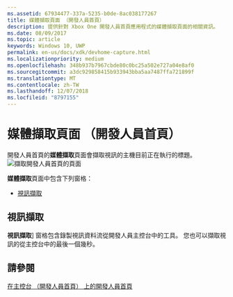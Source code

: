 ```yaml
---
ms.assetid: 67934477-337a-5235-b0de-8ac038177267
title: 媒體擷取頁面 （開發人員首頁）
description: 提供針對 Xbox One 開發人員首頁應用程式的媒體擷取頁面的相關資訊。
ms.date: 08/09/2017
ms.topic: article
keywords: Windows 10, UWP
permalink: en-us/docs/xdk/devhome-capture.html
ms.localizationpriority: medium
ms.openlocfilehash: 348b937b7967cbde80c0bc25a502e727a04e8af0
ms.sourcegitcommit: a3dc929858415b933943bba5aa7487ffa721899f
ms.translationtype: MT
ms.contentlocale: zh-TW
ms.lasthandoff: 12/07/2018
ms.locfileid: "8797155"
---
```

# <a name="media-capture-page-dev-home"></a>媒體擷取頁面 （開發人員首頁）
   
  
開發人員首頁的**媒體擷取**頁面會擷取視訊的主機目前正在執行的標題。   
 ![擷取開發人員首頁的頁面](images/devhome_capture.png)   
  
**媒體擷取**頁面中包含下列窗格：   
 
   *  [視訊擷取](#ID4EHB)  

 
<a id="ID4EHB"></a>

   

## <a name="video-capture"></a>視訊擷取  
   
  
**視訊擷取**\] 窗格包含錄製視訊資料流從開發人員主控台中的工具。 您也可以擷取視訊的從主控台中的最後一個幾秒。   
  
<a id="ID4ERB"></a>

   

## <a name="see-also"></a>請參閱  
 [在主控台 （開發人員首頁） 上的開發人員首頁](dev-home.md)

  